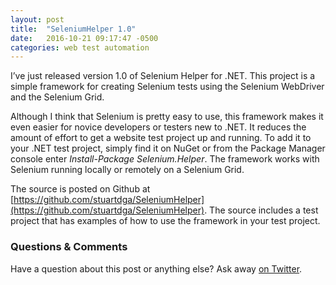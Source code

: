 ```yaml
---
layout: post
title:  "SeleniumHelper 1.0"
date:   2016-10-21 09:17:47 -0500
categories: web test automation
---
```

I’ve just released version 1.0 of Selenium Helper for .NET. This project is a simple framework for creating Selenium tests using the Selenium WebDriver and the Selenium Grid.

Although I think that Selenium is pretty easy to use, this framework makes it even easier for novice developers or testers new to .NET. It reduces the amount of effort to get a website test project up and running. To add it to your .NET test project, simply find it on NuGet or from the Package Manager console enter _Install-Package Selenium.Helper_. The framework works with Selenium running locally or remotely on a Selenium Grid.

The source is posted on Github at [https://github.com/stuartdga/SeleniumHelper](https://github.com/stuartdga/SeleniumHelper).
The source includes a test project that has examples of how to use the framework in your test project.

### Questions & Comments

Have a question about this post or anything else?
Ask away [on Twitter](https://twitter.com/stuartdga).